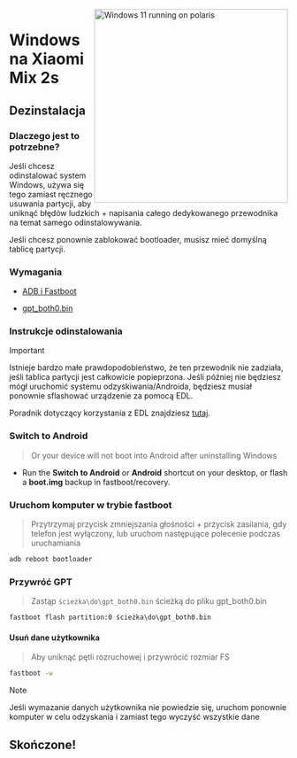 <img align="right" src="https://github.com/n00b69/woa-polaris/blob/main/polaris.png" width="350" alt="Windows 11 running on polaris">

# Windows na Xiaomi Mix 2s

## Dezinstalacja

### Dlaczego jest to potrzebne?
Jeśli chcesz odinstalować system Windows, używa się tego zamiast ręcznego usuwania partycji, aby uniknąć błędów ludzkich + napisania całego dedykowanego przewodnika na temat samego odinstalowywania.

Jeśli chcesz ponownie zablokować bootloader, musisz mieć domyślną tablicę partycji.

### Wymagania
- [ADB i Fastboot](https://developer.android.com/studio/releases/platform-tools)
  
- [gpt_both0.bin](https://github.com/n00b69/woa-polaris/releases/download/Files/gpt_both0.bin)

### Instrukcje odinstalowania
> [!Important]
> Istnieje bardzo małe prawdopodobieństwo, że ten przewodnik nie zadziała, jeśli tablica partycji jest całkowicie popieprzona. Jeśli później nie będziesz mógł uruchomić systemu odzyskiwania/Androida, będziesz musiał ponownie sflashować urządzenie za pomocą EDL.

Poradnik dotyczący korzystania z EDL znajdziesz [tutaj](edl.md).

### Switch to Android
> Or your device will not boot into Android after uninstalling Windows
- Run the **Switch to Android** or **Android** shortcut on your desktop, or flash a **boot.img** backup in fastboot/recovery.

### Uruchom komputer w trybie fastboot
> Przytrzymaj przycisk zmniejszania głośności + przycisk zasilania, gdy telefon jest wyłączony, lub uruchom następujące polecenie podczas uruchamiania
```cmd
adb reboot bootloader
```

### Przywróć GPT
> Zastąp ```ścieżka\do\gpt_both0.bin``` ścieżką do pliku gpt_both0.bin
```cmd
fastboot flash partition:0 ścieżka\do\gpt_both0.bin
```

#### Usuń dane użytkownika
> Aby uniknąć pętli rozruchowej i przywrócić rozmiar FS
```cmd
fastboot -w
```
> [!Note]
> Jeśli wymazanie danych użytkownika nie powiedzie się, uruchom ponownie komputer w celu odzyskania i zamiast tego wyczyść wszystkie dane

## Skończone!













